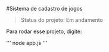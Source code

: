 #Sistema de cadastro de jogos

> Status do projeto: Em andamento

Para rodar esse projeto, digite:

'''
node app.js
'''
